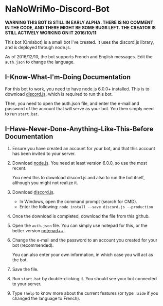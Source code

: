 # NaNoWriMo-Discord-Bot
**WARNING THIS BOT IS STILL IN EARLY ALPHA. THERE IS NO COMMENT IN THE CODE, AND THERE MIGHT BE SOME BUGS LEFT. THE CREATOR IS STILL ACTIVELY WORKING ON IT 2016/10/11**

This bot (Omlabot) is a small bot I've created. It uses the discord.js library, and is deployed through node.js.

As of 2016/12/10, the bot supports French and English messages. Edit the `auth.json` to change the language.

## I-Know-What-I'm-Doing Documentation

For this bot to work, you need to have node.js 6.0.0+ installed. This is to download [discord.js](https://github.com/hydrabolt/discord.js/), which is required to run this bot.

Then, you need to open the auth.json file, and enter the e-mail and password of the account that will serve as your bot. You then simply need to run `start.bat`.

## I-Have-Never-Done-Anything-Like-This-Before Documentation

1. Ensure you have created an account for your bot, and that this account has been invited to your server.

1. Download [node.js](https://nodejs.org/en/). You need at least version 6.0.0, so use the most recent.

    You need this to download discord.js and also to run the bot itself, although you might not realize it.

2. Download [discord.js](https://github.com/hydrabolt/discord.js/).
    * In Windows, open the command prompt (search for CMD).
    * Enter the following: `node install --save discord.js --production`

3. Once the download is completed, download the file from this github.

4. Open the `auth.json` file. You can simply use notepad for this, or the better version [notepad++](https://notepad-plus-plus.org/download/v7.html).

5. Change the e-mail and the password to an account you created for your bot (recommended).

    You can also enter your own information, in which case you will act as the bot.

6. Save the file.

7. Run `start.bat` by double-clicking it. You should see your bot connected to your server.

8. Type `!help` to know more about the current features (or type `!aide` if you changed the language to French).
